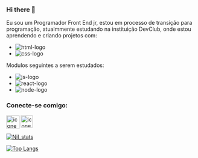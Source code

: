 ### Hi there 👋

Eu sou um Programador Front End jr, estou em processo de transição para programação, atualmmente estudando na instituição DevClub, onde estou aprendendo e criando projetos com:

- <img src="https://img.shields.io/badge/HTML5-E34F26?style=for-the-badge&logo=html5&logoColor=white" alt="html-logo"/>
- <img src="https://img.shields.io/badge/CSS3-1572B6?style=for-the-badge&logo=css3&logoColor=white" alt="css-logo"/>

Modulos seguintes a serem estudados:

- <img src="https://img.shields.io/badge/JavaScript-F7DF1E?style=for-the-badge&logo=javascript&logoColor=black" alt="js-logo"/>
- <img src="https://img.shields.io/badge/React-20232A?style=for-the-badge&logo=react&logoColor=61DAFB" alt="react-logo"/>
- <img src="https://img.shields.io/badge/Node.js-43853D?style=for-the-badge&logo=node.js&logoColor=white" alt="node-logo"/>



### Conecte-se comigo:
<p>
 <a href="https://www.linkedin.com/in/nil-anderson"/><img align="left" alt="icone-linkedin" width="35px" src="https://w7.pngwing.com/pngs/593/197/png-transparent-in-signage-computer-icons-linkedin-desktop-social-media-linked-in-text-trademark-logo.png"/></a>
 <a href="https://instagram.com/nil_andersonbjj?igshid=OGQ5ZDc2ODk2ZA=="/><img align="left" alt="icone-inst" width="32px" src="https://e7.pngegg.com/pngimages/103/197/png-clipart-computer-icons-instagram-icon-text-logo.png"/></a>
</p>
<br>
<br>

[![Nil_stats](https://github-readme-stats.vercel.app/api?username=Nil-git37)](https://github.com/anuraghazra/github-readme-stats)

[![Top Langs](https://github-readme-stats.vercel.app/api/top-langs/?username=Nil-git37)](https://github.com/anuraghazra/github-readme-stats)

